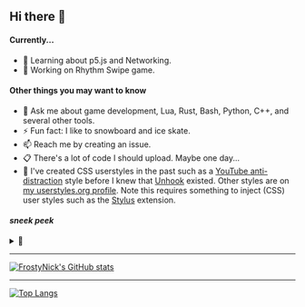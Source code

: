 ## Hi there 👋

<!-- Move description below to personal website + in a way that doesn't include this generic template? -->

#### Currently...
- 🌱 Learning about p5.js and Networking.
- 🔨 Working on Rhythm Swipe game.

#### Other things you may want to know
- 💭 Ask me about game development, Lua, Rust, Bash, Python, C++, and several other tools.
- ⚡ Fun fact: I like to snowboard and ice skate.
- 📫 Reach me by creating an issue.
- 📋 There's a lot of code I should upload. Maybe one day...
- 🔭 I've created CSS userstyles in the past such as a [YouTube anti-distraction](https://userstyles.world/style/1651/youtube-anti-distraction) style before I knew that [Unhook](https://unhook.app/ "Unhook - Remove YouTube Recommended Videos and More") existed. Other styles are on [my userstyles.org profile](https://userstyles.org/users/639166). Note this requires something to inject (CSS) user styles such as the [Stylus](https://github.com/openstyles/stylus#releases) extension.

#### *sneek peek*

<details>
  <summary>👀</summary>

  ![image](https://github.com/FrostyNick/FrostyNick/assets/57016218/e7a53717-6181-452b-816b-94bdc71b991c)
  
</details>

---

[![FrostyNick's GitHub stats](https://github-readme-stats.vercel.app/api?username=frostynick&count_private=true&theme=transparent&show_icons=true&hide=stars&hide_border=true)](https://github.com/anuraghazra/github-readme-stats)
<!-- [![FrostyNick's GitHub stats](https://github-readme-stats.vercel.app/api?username=frostynick&count_private=true&theme=transparent&show_icons=true&hide=stars#gh-light-mode-only)](https://github.com/anuraghazra/github-readme-stats#gh-dark-mode-only) -->

---

[![Top Langs](https://github-readme-stats.vercel.app/api/top-langs/?username=frostynick&layout=compact&theme=transparent&langs_count=6&hide_border=true)](https://github.com/anuraghazra/github-readme-stats)


<!--
**FrostyNick/FrostyNick** is a ✨ _special_ ✨ repository because its `README.md` (this file) appears on your GitHub profile.

Here are some ideas to get you started:

- 🔭 I’m currently working on ...
- 🌱 I’m currently learning ...
- 👯 I’m looking to collaborate on ...
- 🤔 I’m looking for help with ...
- 💬 Ask me about ...
- 📫 How to reach me: ...
- 😄 Pronouns: ...
- ⚡ Fun fact: ...
-->
